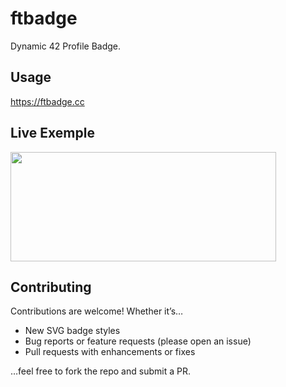 # ftbadge

Dynamic 42 Profile Badge.

## Usage

https://ftbadge.cc

## Live Exemple

<a href="https://ftbadge.cc"><img src="https://ftbadge.cc/profile/tguerin" width="425" height="175"></a>

## Contributing

Contributions are welcome! Whether it’s…

- New SVG badge styles
- Bug reports or feature requests (please open an issue)
- Pull requests with enhancements or fixes

…feel free to fork the repo and submit a PR.
